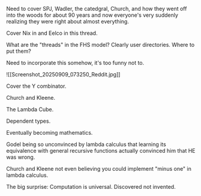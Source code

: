 Need to cover SPJ, Wadler, the catedgral, Church, and how they went off into the woods for about 90 years and now everyone's very suddenly realizing they were right about almost everything.

Cover Nix in and Eelco in this thread.

What are the "threads" in the FHS model? Clearly user directories. Where to put them?

Need to incorporate this somehow, it's too funny not to.

![[Screenshot_20250909_073250_Reddit.jpg]]

Cover the Y combinator.

Church and Kleene.

The Lambda Cube.

Dependent types.

Eventually becoming mathematics.

Godel being so unconvinced by lambda calculus that learning its equivalence with general recursive functions actually convinced him that HE was wrong.

Church and Kleene not even believing you could implement "minus one" in lambda calculus.

The big surprise: Computation is universal. Discovered not invented.


